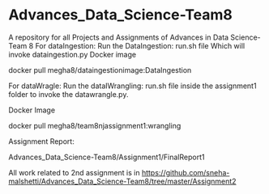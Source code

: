 # Advances_Data_Science-Team8
A repository for all Projects and Assignments of Advances in Data Science-Team 8
For dataIngestion:
Run the DataIngestion: run.sh file Which will invoke dataingestion.py
Docker image 

docker pull megha8/dataingestionimage:DataIngestion



For dataWragle:
Run the dataIWrangling: run.sh file inside the assignment1 folder to invoke the datawrangle.py.

Docker Image 

docker pull megha8/team8njassignment1:wrangling

Assignment Report:

Advances_Data_Science-Team8/Assignment1/FinalReport1



All work related to 2nd assignment is in https://github.com/sneha-malshetti/Advances_Data_Science-Team8/tree/master/Assignment2
